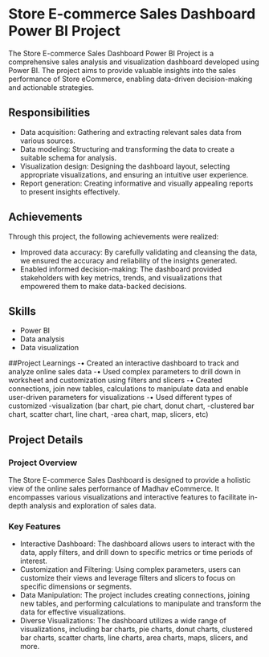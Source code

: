 # Store E-commerce Sales Dashboard Power BI Project

The Store E-commerce Sales Dashboard Power BI Project is a comprehensive sales analysis and visualization dashboard developed using Power BI. The project aims to provide valuable insights into the sales performance of Store eCommerce, enabling data-driven decision-making and actionable strategies.

## Responsibilities

- Data acquisition: Gathering and extracting relevant sales data from various sources.
- Data modeling: Structuring and transforming the data to create a suitable schema for analysis.
- Visualization design: Designing the dashboard layout, selecting appropriate visualizations, and ensuring an intuitive user experience.
- Report generation: Creating informative and visually appealing reports to present insights effectively.

## Achievements

Through this project, the following achievements were realized:

- Improved data accuracy: By carefully validating and cleansing the data, we ensured the accuracy and reliability of the insights generated.
- Enabled informed decision-making: The dashboard provided stakeholders with key metrics, trends, and visualizations that empowered them to make data-backed decisions.

## Skills

- Power BI
- Data analysis
- Data visualization
  
##Project Learnings
-• Created an interactive dashboard to track and analyze online sales data
-• Used complex parameters to drill down in worksheet and
customization using filters and slicers
-• Created connections, join new tables, calculations to manipulate
data and enable user-driven parameters for visualizations
-• Used different types of
customized
-visualization (bar chart, pie chart, donut chart,
-clustered bar chart, scatter chart, line chart,
-area chart, map, slicers, etc)

## Project Details

### Project Overview

The Store E-commerce Sales Dashboard is designed to provide a holistic view of the online sales performance of Madhav eCommerce. It encompasses various visualizations and interactive features to facilitate in-depth analysis and exploration of sales data.

### Key Features

- Interactive Dashboard: The dashboard allows users to interact with the data, apply filters, and drill down to specific metrics or time periods of interest.
- Customization and Filtering: Using complex parameters, users can customize their views and leverage filters and slicers to focus on specific dimensions or segments.
- Data Manipulation: The project includes creating connections, joining new tables, and performing calculations to manipulate and transform the data for effective visualizations.
- Diverse Visualizations: The dashboard utilizes a wide range of visualizations, including bar charts, pie charts, donut charts, clustered bar charts, scatter charts, line charts, area charts, maps, slicers, and more.
